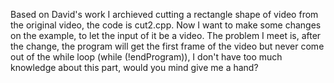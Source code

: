 Based on David's work I archieved cutting a rectangle shape of video from the original video, the code is cut2.cpp.
Now I want to make some changes on the example, to let the input of it be a video. The problem I meet is, after the change, the program will get the first frame of the video but never come out of the while loop (while (!endProgram)), I don't have too much knowledge about this part, would you mind give me a hand?
